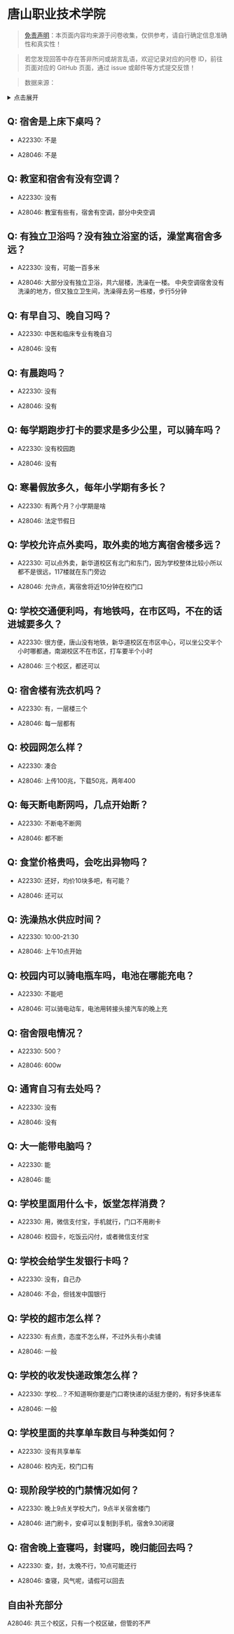 # 唐山职业技术学院

> [免责声明](https://colleges.chat/#_3)：本页面内容均来源于问卷收集，仅供参考，请自行确定信息准确性和真实性！

> 若您发现回答中存在答非所问或胡言乱语，欢迎记录对应的问卷 ID，前往页面对应的 GitHub 页面，通过 issue 或邮件等方式提交反馈！

> 数据来源：

<details><summary>点击展开</summary>
<ul>
<li>A22330: 匿名 (2024 年 06 月)</li>
<li>A28046: zhangpeng04816@qq.com (2025 年 05 月)</li>
</ul>
</details>

## Q: 宿舍是上床下桌吗？

- A22330: 不是

- A28046: 不是

## Q: 教室和宿舍有没有空调？

- A22330: 没有

- A28046: 教室有些有，宿舍有空调，部分中央空调

## Q: 有独立卫浴吗？没有独立浴室的话，澡堂离宿舍多远？

- A22330: 没有，可能一百多米

- A28046: 大部分没有独立卫浴，共六层楼，洗澡在一楼。
中央空调宿舍没有洗澡的地方，但又独立卫生间，洗澡得去另一栋楼，步行5分钟

## Q: 有早自习、晚自习吗？

- A22330: 中医和临床专业有晚自习

- A28046: 没有

## Q: 有晨跑吗？

- A22330: 没有

- A28046: 没有

## Q: 每学期跑步打卡的要求是多少公里，可以骑车吗？

- A22330: 没有校园跑

- A28046: 没有

## Q: 寒暑假放多久，每年小学期有多长？

- A22330: 有两个月？小学期是啥

- A28046: 法定节假日

## Q: 学校允许点外卖吗，取外卖的地方离宿舍楼多远？

- A22330: 可以点外卖，新华道校区有北门和东门，因为学校整体比较小所以都不是很远，117楼就在东门旁边

- A28046: 允许点，离宿舍将近10分钟在校门口

## Q: 学校交通便利吗，有地铁吗，在市区吗，不在的话进城要多久？

- A22330: 很方便，唐山没有地铁，新华道校区在市区中心，可以坐公交半个小时哪都通，南湖校区不在市区，打车要半个小时

- A28046: 三个校区，都还可以

## Q: 宿舍楼有洗衣机吗？

- A22330: 有，一层楼三个

- A28046: 每一层都有

## Q: 校园网怎么样？

- A22330: 凑合

- A28046: 上传100兆，下载50兆，两年400

## Q: 每天断电断网吗，几点开始断？

- A22330: 不断电不断网

- A28046: 都不断

## Q: 食堂价格贵吗，会吃出异物吗？

- A22330: 还好，均价10块多吧，有可能？

- A28046: 还可以

## Q: 洗澡热水供应时间？

- A22330: 10:00-21:30

- A28046: 上午10点开始

## Q: 校园内可以骑电瓶车吗，电池在哪能充电？

- A22330: 不能吧

- A28046: 可以骑电动车，电池用转接头接汽车的晚上充

## Q: 宿舍限电情况？

- A22330: 500？

- A28046: 600w

## Q: 通宵自习有去处吗？

- A22330: 没有

- A28046: 没有

## Q: 大一能带电脑吗？

- A22330: 能

- A28046: 能

## Q: 学校里面用什么卡，饭堂怎样消费？

- A22330: 用，微信支付宝，手机就行，门口不用刷卡

- A28046: 校园卡，吃饭云闪付，或者微信支付宝

## Q: 学校会给学生发银行卡吗？

- A22330: 没有，自己办

- A28046: 不会，但钱发中国银行

## Q: 学校的超市怎么样？

- A22330: 有点贵，态度不怎么样，不过外头有小卖铺

- A28046: 一般

## Q: 学校的收发快递政策怎么样？

- A22330: 学校…？不知道啊你要是门口寄快递的话挺方便的，有好多快递车

- A28046: 一般

## Q: 学校里面的共享单车数目与种类如何？

- A22330: 没有共享单车

- A28046: 校内无，校门口有

## Q: 现阶段学校的门禁情况如何？

- A22330: 晚上9点关学校大门，9点半关宿舍楼门

- A28046: 进门刷卡，安卓可以复制到手机，宿舍9.30闭寝

## Q: 宿舍晚上查寝吗，封寝吗，晚归能回去吗？

- A22330: 查，封，太晚不行，10点可能还行

- A28046: 查寝，风气呢，请假可以回去

## 自由补充部分

A28046: 共三个校区，只有一个校区破，但管的不严